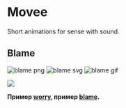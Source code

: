 # Movee
Short animations for sense with sound.

## Blame
![blame png][3]
![blame svg][4]
![blame gif][5]


<img src="https://github.com/ludologer/Movee/blob/main/worrygif.gif">


**Пример [worry][1], пример [blame][2].**

[1]: https://google.ru "Гугл" 
[2]: https://yandex.ru "Яндекс"
[3]: https://ludologer.files.wordpress.com/2017/01/4e0ef-15623782_962398930558885_408510424175083520_n.jpg?w=1060
[4]: https://github.com/ludologer/Movee/blob/main/blame.svg
[5]: https://github.com/ludologer/Movee/blob/main/worrygif.gif
